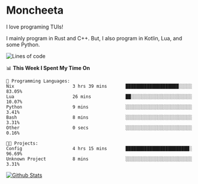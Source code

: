 # Moncheeta

I love programing TUIs!

I mainly program in Rust and C++. But, I also program in Kotlin, Lua, and some Python.

<!--START_SECTION:waka-->
![Lines of code](https://img.shields.io/badge/From%20Hello%20World%20I%27ve%20Written-25%20Thousand%20lines%20of%20code-blue)

📊 **This Week I Spent My Time On** 

```text
💬 Programming Languages: 
Nix                      3 hrs 39 mins       ████████████████████░░░░░   83.05% 
Lua                      26 mins             ██░░░░░░░░░░░░░░░░░░░░░░░   10.07% 
Python                   9 mins              ░░░░░░░░░░░░░░░░░░░░░░░░░   3.41% 
Bash                     8 mins              ░░░░░░░░░░░░░░░░░░░░░░░░░   3.31% 
Other                    0 secs              ░░░░░░░░░░░░░░░░░░░░░░░░░   0.16%

🐱‍💻 Projects: 
Config                   4 hrs 15 mins       ████████████████████████░   96.69% 
Unknown Project          8 mins              ░░░░░░░░░░░░░░░░░░░░░░░░░   3.31%

```


<!--END_SECTION:waka-->

[![Github Stats](https://github-readme-stats.vercel.app/api?username=Moncheeta&show_icons=true&hide=stars&include_all_commits=true&theme=dracula)](https://github.com/anuraghazra/github-readme-stats)
